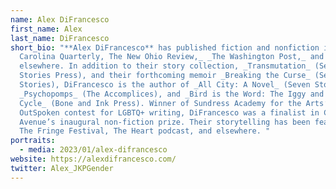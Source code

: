 ```yaml
---
name: Alex DiFrancesco
first_name: Alex
last_name: DiFrancesco
short_bio: "**Alex DiFrancesco** has published fiction and nonfiction in _The
  Carolina Quarterly, The New Ohio Review,_ _The Washington Post,_ and
  elsewhere. In addition to their story collection, _Transmutation_ (Seven
  Stories Press), and their forthcoming memoir _Breaking the Curse_ (Seven
  Stories), DiFrancesco is the author of _All City: A Novel_ (Seven Stories),
  _Psychopomps_ (The Accomplices), and _Bird is the Word: The Iggy and Biggy
  Cycle_ (Bone and Ink Press). Winner of Sundress Academy for the Arts’ 2017
  OutSpoken contest for LGBTQ+ writing, DiFrancesco was a finalist in Cosmonaut
  Avenue’s inaugural non-fiction prize. Their storytelling has been featured at
  The Fringe Festival, The Heart podcast, and elsewhere. "
portraits:
  - media: 2023/01/alex-difrancesco
website: https://alexdifrancesco.com/
twitter: Alex_JKPGender
---
```


